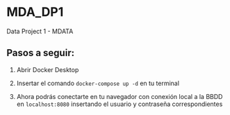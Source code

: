 # MDA_DP1

Data Project 1 - MDATA

## Pasos a seguir:

1. Abrir Docker Desktop

2. Insertar el comando `docker-compose up -d` en tu terminal

3. Ahora podrás conectarte en tu navegador con conexión local a la BBDD en `localhost:8080` insertando el usuario y contraseña correspondientes 